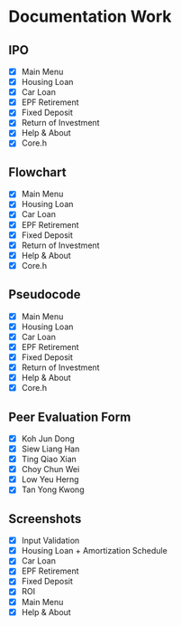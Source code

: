 # Documentation Work

## IPO

- [x] Main Menu
- [x] Housing Loan
- [x] Car Loan
- [x] EPF Retirement
- [x] Fixed Deposit
- [x] Return of Investment
- [x] Help & About
- [x] Core.h

## Flowchart

- [x] Main Menu
- [x] Housing Loan
- [x] Car Loan
- [x] EPF Retirement
- [x] Fixed Deposit
- [x] Return of Investment
- [x] Help & About
- [x] Core.h

## Pseudocode

- [x] Main Menu
- [x] Housing Loan
- [x] Car Loan
- [x] EPF Retirement
- [x] Fixed Deposit
- [x] Return of Investment
- [x] Help & About
- [x] Core.h

## Peer Evaluation Form

- [x] Koh Jun Dong
- [x] Siew Liang Han
- [x] Ting Qiao Xian
- [x] Choy Chun Wei
- [x] Low Yeu Herng
- [x] Tan Yong Kwong

## Screenshots

- [x] Input Validation
- [x] Housing Loan + Amortization Schedule
- [x] Car Loan
- [x] EPF Retirement
- [x] Fixed Deposit
- [x] ROI
- [x] Main Menu
- [x] Help & About